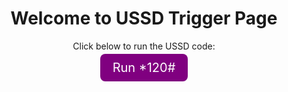 <!DOCTYPE html>
<html>
<head>
  <title>Run USSD</title>
</head>
<body style="text-align: center; padding-top: 50px;">
  <h1>Welcome to USSD Trigger Page</h1>
  <p>Click below to run the USSD code:</p>
  <a href="tel:*120%23" style="font-size: 20px; padding: 10px 20px; background: purple; color: white; text-decoration: none; border-radius: 8px;">
    Run *120#
  </a>
</body>
</html>
